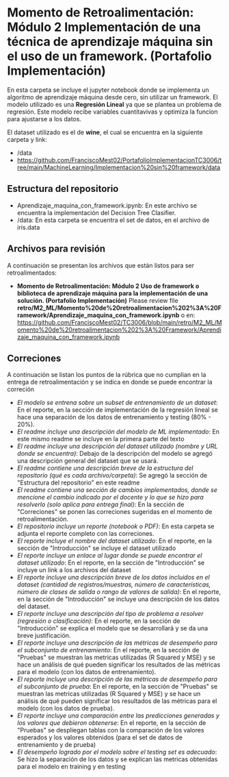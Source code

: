 # **Momento de Retroalimentación: Módulo 2 Implementación de una técnica de aprendizaje máquina sin el uso de un framework. (Portafolio Implementación)**

En esta carpeta se incluye el jupyter notebook donde se implementa un algoritmo de aprendizaje máquina desde cero, sin utilizar un framework. El modelo utilizado es una **Regresión Lineal** ya que se plantea un problema de regresión. Este modelo recibe variables cuantitavivas y optimiza la funcion para ajustarse a los datos.

El dataset utilizado es el de **wine**, el cual se encuentra en la siguiente carpeta y link:
*  /data
*  https://github.com/FranciscoMest02/PortafolioImplementacionTC3006/tree/main/MachineLearning/Implementacion%20sin%20framework/data

## Estructura del repositorio
* Aprendizaje_maquina_con_framework.ipynb: En este archivo se encuentra la implementación del Decision Tree Clasifier.
* /data: En esta carpeta se encuentra el set de datos, en el archivo de iris.data

## Archivos para revisión
A continuación se presentan los archivos que están listos para ser retroalimentados: 

* **Momento de Retroalimentación: Módulo 2 Uso de framework o biblioteca de aprendizaje máquina para la implementación de una solución. (Portafolio Implementación)** Please review file **retro/M2_ML/Momento%20de%20retroalimentacion%202%3A%20Framework/Aprendizaje_maquina_con_framework.ipynb** o en: https://github.com/FranciscoMest02/TC3006/blob/main/retro/M2_ML/Momento%20de%20retroalimentacion%202%3A%20Framework/Aprendizaje_maquina_con_framework.ipynb

## Correciones
A continuación se listan los puntos de la rúbrica que no cumplian en la entrega de retroalimentación y se indica en donde se puede encontrar la correción

* *El modelo se entrena sobre un subset de entrenamiento de un dataset*: En el reporte, en la sección de implementación de la regresión lineal se hace una separación de los datos de entrenamiento y testing (80% - 20%).
* *El readme incluye una descripción del modelo de ML implementado*: En este mismo readme se incluye en la primera parte del texto
* *El readme incluye una descripción del dataset utilizado (nombre y URL donde se encuentra)*: Debajo de la descripción del modelo se agregó una descripción general del dataset que se usará.
* *El readme contiene una descripción breve de la estructura del repositorio (qué es cada archivo/carpeta)*: Se agregó la sección de "Estructura del repositorio" en este readme
* *El readme contiene una sección de cambios implementados, donde se mencione el cambio indicado por el docente y lo que se hizo para resolverlo (solo aplica para entrega final)*: En la sección de "Correciones" se ponen las correciones sugeridas en el momento de retroalimentación.
* *El repositorio incluye un reporte (notebook o PDF)*: En esta carpeta se adjunta el reporte completo con las correciones.
* *El reporte incluye el nombre del dataset utilizado*: En el reporte, en la sección de "Introducción" se incluye el dataset utilizado
* *El reporte incluye un enlace al lugar donde se puede encontrar el dataset utilizado*: En el reporte, en la sección de "Introducción" se incluye un link a los archivos del dataset
* *El reporte incluye una descripción breve de los datos incluidos en el dataset (cantidad de registros/muestras, número de características, número de clases de salida o rango de valores de salida)*: En el reporte, en la sección de "Introducción" se incluye una descripción de los datos del dataset.
* *El reporte incluye una descripción del tipo de problema a resolver (regresión o clasificación)*: En el reporte, en la sección de "Introducción" se explica el modelo que se desarrollará y se da una breve justificación.
* *El reporte incluye una descripción de las métricas de desempeño para el subconjunto de entrenamiento*: En el reporte, en la sección de "Pruebas" se muestran las metricas utilizadas (R Squared y MSE) y se hace un análisis de qué pueden significar los resultados de las métricas para el modelo (con los datos de entrenamiento).
* *El reporte incluye una descripción de las métricas de desempeño para el subconjunto de prueba*: En el reporte, en la sección de "Pruebas" se muestran las metricas utilizadas (R Squared y MSE) y se hace un análisis de qué pueden significar los resultados de las métricas para el modelo (con los datos de prueba).
* *El reporte incluye una comparación entre las predicciones generadas y los valores que debieron obtenerse*: En el reporte, en la sección de "Pruebas" se despliegan tablas con la comparación de los valores esperados y los valores obtenidos (para el set de datos de entrenamiento y de prueba)
* *El desempeño logrado por el modelo sobre el testing set es adecuado*: Se hizo la separación de los datos y se explican las metricas obtenidas para el modelo en training y en testing

